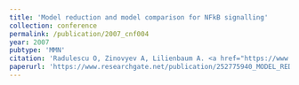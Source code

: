 ```yaml
---
title: 'Model reduction and model comparison for NFkB signalling'
collection: conference
permalink: /publication/2007_cnf004
year: 2007
pubtype: 'MMN'
citation: 'Radulescu O, Zinovyev A, Lilienbaum A. <a href="https://www.researchgate.net/publication/252775940_MODEL_REDUCTION_AND_MODEL_COMPARISON_FOR_NFkB_SIGNALING">Model reduction and model comparison for NFkB signalling</a>. Proceedings of Foundations of Systems Biology in Engineering, September 2007, Stuttgart, Germany.'
paperurl: 'https://www.researchgate.net/publication/252775940_MODEL_REDUCTION_AND_MODEL_COMPARISON_FOR_NFkB_SIGNALING'
---
```

